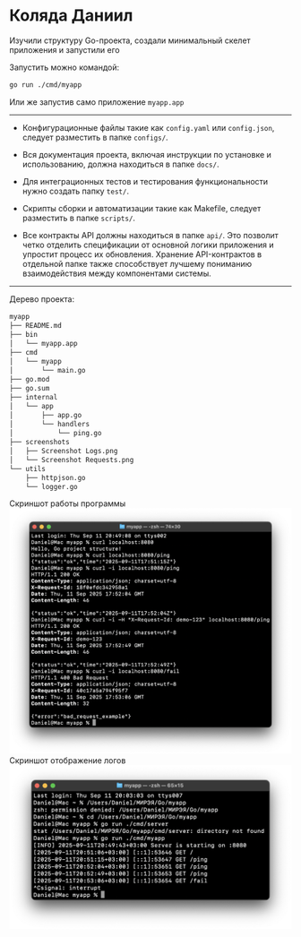 # Коляда Даниил

Изучили структуру Go-проекта, создали минимальный скелет приложения и запустили его

Запустить можно командой:
```bash
go run ./cmd/myapp
```
Или же запустив само приложение `myapp.app`

---

- Конфигурационные файлы такие как `config.yaml` или `config.json`, следует разместить в папке `configs/`.

- Вся документация проекта, включая инструкции по установке и использованию, должна находиться в папке `docs/`.

- Для интеграционных тестов и тестирования функциональности нужно создать папку `test/`.

- Скрипты сборки и автоматизации такие как Makefile, следует разместить в папке `scripts/`.

- Все контракты API должны находиться в папке `api/`. Это позволит четко отделить спецификации от основной логики приложения и упростит процесс их обновления. Хранение API-контрактов в отдельной папке также способствует лучшему пониманию взаимодействия между компонентами системы.

---

Дерево проекта:
```
myapp
├── README.md
├── bin
│   └── myapp.app
├── cmd
│   └── myapp
│       └── main.go
├── go.mod
├── go.sum
├── internal
│   └── app
│       ├── app.go
│       └── handlers
│           └── ping.go
├── screenshots
│   ├── Screenshot Logs.png
│   └── Screenshot Requests.png
└── utils
    ├── httpjson.go
    └── logger.go
```

Скриншот работы программы
![Screenshot](https://github.com/Daniel3579/Go_Practices/blob/main/myapp/screenshots/Screenshot%20Requests.png)
Скриншот отображение логов
![Logs](https://github.com/Daniel3579/Go_Practices/blob/main/myapp/screenshots/Screenshot%20Logs.png)
